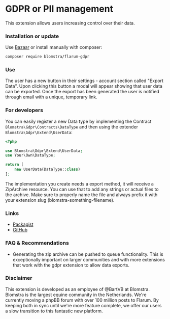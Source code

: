 # GDPR or PII management

This extension allows users increasing control over their data.

### Installation or update

Use [Bazaar](https://discuss.flarum.org/d/5151-flagrow-bazaar-the-extension-marketplace) or install manually with composer:

```sh
composer require blomstra/flarum-gdpr
```

### Use

The user has a new button in their settings - account section called "Export Data". Upon clicking this button a modal
will appear showing that user data can be exported. Once the export has been generated the user is notified through email
with a unique, temporary link.

### For developers

You can easily register a new Data type by implementing the Contract `Blomstra\Gdpr\Contracts\DataType`
and then using the extender `Blomstra\Gdpr\Extend\UserData`:

```php
<?php

use Blomstra\Gdpr\Extend\UserData;
use Your\Own\DataType;

return [
    new UserData(DataType::class)
];
```

The implementation you create needs a export method, it will receive a ZipArchive resource.
You can use that to add any strings or actual files to the archive. Make sure to properly
name the file and always prefix it with your extension slug (blomstra-something-filename).

### Links

- [Packagist](https://packagist.org/packages/blomstra/flarum-gdpr)
- [GitHub](https://github.com/blomstra/flarum-gdpr)

### FAQ & Recommendations

- Generating the zip archive can be pushed to queue functionality. This is exceptionally important on larger communities and
with more extensions that work with the gdpr extension to allow data exports.

### Disclaimer

This extension is developed as an employee of @BartVB at Blomstra. Blomstra is the largest equine community in the Netherlands. We're currently moving a phpBB forum with over 100 million posts to Flarum. By keeping both in sync until we're more feature complete, we offer our users a slow transition to this fantastic new platform.
